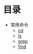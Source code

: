 # 目录


* 常用命令
  * [cd](https://github.com/AndBird/MyNote/blob/master/linux/cd.md)
  * [ls](https://github.com/AndBird/MyNote/blob/master/linux/ls.md)
  * [grep](https://github.com/AndBird/MyNote/blob/master/linux/grep.md)
  * [find](https://github.com/AndBird/MyNote/blob/master/linux/find.md)
 
  


  
